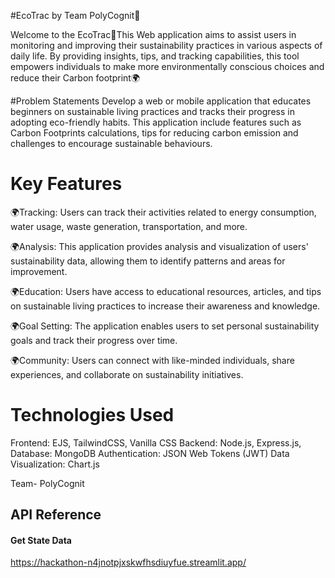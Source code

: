 #EcoTrac by Team PolyCognit🌲

Welcome to the EcoTrac🌲This Web application aims to assist users in monitoring and improving their sustainability practices in various aspects of daily life. By providing insights, tips, and tracking capabilities, this tool empowers individuals to make more environmentally conscious choices and reduce their Carbon footprint🌍

#Problem Statements
Develop a web or mobile application that educates beginners on sustainable living practices and tracks their progress in adopting eco-friendly habits. This application include features such as Carbon Footprints calculations, tips for reducing carbon emission and challenges to encourage sustainable behaviours.

# Key Features 
🌍Tracking: Users can track their activities related to energy consumption, water usage, waste generation, transportation, and more.

🌍Analysis: This application provides analysis and visualization of users' sustainability data, allowing them to identify patterns and areas for improvement.

🌍Education: Users have access to educational resources, articles, and tips on sustainable living practices to increase their awareness and knowledge.

🌍Goal Setting: The application enables users to set personal sustainability goals and track their progress over time.

🌍Community: Users can connect with like-minded individuals, share experiences, and collaborate on sustainability initiatives.

# Technologies Used 

Frontend: EJS, TailwindCSS, Vanilla CSS
Backend: Node.js, Express.js, 
Database: MongoDB
Authentication: JSON Web Tokens (JWT)
Data Visualization: Chart.js


Team- PolyCognit


## API Reference

#### Get State Data
https://hackathon-n4jnotpjxskwfhsdiuyfue.streamlit.app/


